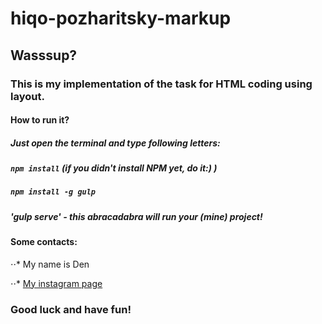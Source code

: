# hiqo-pozharitsky-markup
## Wasssup?
### This is my implementation of the task for HTML coding using layout.
#### How to run it?
##### Just open the terminal and type following letters:
##### `npm install` (if you didn't install NPM yet, do it:) )
##### `npm install -g gulp`
##### 'gulp serve' - this abracadabra will run your (mine) project!
#### Some contacts:
 
⋅⋅* My name is Den

⋅⋅* [My instagram page](https://instagram.com/sovasmotrit)
### Good luck and have fun!
